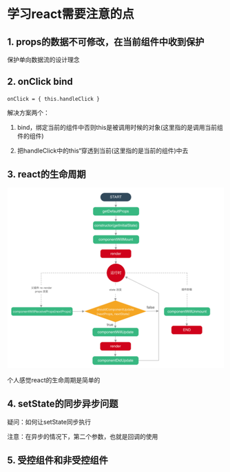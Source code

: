 # 学习react需要注意的点

## 1. props的数据不可修改，在当前组件中收到保护

保护单向数据流的设计理念

## 2. onClick bind

`onClick = { this.handleClick }`

解决方案两个：

1. bind，绑定当前的组件中否则this是被调用时候的对象(这里指的是调用当前组件的组件)

2. 把handleClick中的this“穿透到当前(这里指的是当前的组件)中去

## 3. react的生命周期

![效果图](../.vuepress/public/react/react-life-cycle.png)

个人感觉react的生命周期是简单的

## 4. setState的同步异步问题

疑问：如何让setState同步执行

注意：在异步的情况下，第二个参数，也就是回调的使用

## 5. 受控组件和非受控组件
